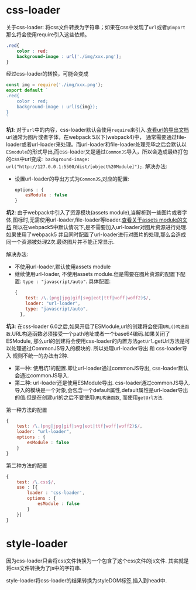 # css-loader
关于css-loader: 将css文件转换为字符串；如果在css中发现了`url`或者`@import`那么将会使用require引入这些依赖。
```css
.red{
    color : red;
    background-image : url('./img/xxx.png');
}
```

经过css-loader的转换，可能会变成

```js
const img = require('./img/xxx.png');
export default `
.red{
    color : red;
    background-image : url(${img});
}
`
```
**坑1**:
对于`url`中的内容，css-loader默认会使用`require`来引入.[查看url的导出文档](https://www.npmjs.com/package/css-loader#url)
url通常为图片或者字体，在webpack 5以下(webpack4)中， 通常需要通过file-loader或者url-loader来处理。而url-loader和file-loader处理完毕之后会默认以`ESmodule`的形式导出,而css-loader又是通过`CommonJS`导入，所以会造成最终打包的css中url变成:` background-image: url("http://127.0.0.1:5500/dist/[object%20Module]");`.
解决办法:
* 设置url-loader的导出方式为`CommonJS`,对应的配置:
    ```js
    options : {
        esModule : false
    }
    ```
**坑2**:
由于webpack中引入了资源模块(assets module),当解析到一些图片或者字体,图标时,无需使用url-loader,file-loader等loader.[查看关于assets module的文档](https://webpack.docschina.org/guides/asset-modules/)
所以在webpack5中默认情况下,是不需要加入url-loader对图片资源进行处理.
如果使用了webpack5 并且同时配置了url-loader进行对图片的处理,那么会造成同一个资源被处理2次.最终图片并不能正常显示.

解决办法: 
* 不使用url-loader,默认使用assets module
* 继续使用url-loader, 不使用assets module.但是需要在图片资源的配置下配置: `type : "javascript/auto"`.
  具体配置:
    ```js
    {
        test: /\.(png|jpg|gif|svg|eot|ttf|woff|woff2)$/,
        loader: "url-loader",
        type: "javascript/auto",
      },
    ```

**坑3**:
在css-loader 6.0之后,如果开启了ESModule,url的创建将会使用`URL()构造函数`.URL构造函数必须接受一个path地址或者一个base64编码.如果关闭了ESModule, 那么url的创建将会使用css-loader的内置方法`getUrl`.getUrl方法是可以处理通过CommonJS导入的模块的.
所以处理url-loader导出 和 css-loader导入 规则不统一的办法有2种.
* 第一种: 使用坑1的配置.即让url-loader通过commonJS导出, css-loader默认会通过commonJS导入.
* 第二种: url-loader还是使用ESModule导出. css-loader通过commonJS导入.导入的模块是一个对象,会包含一个default属性,default属性是url-loader导出的值.但是在创建url的之后不要使用`URL构造函数`, 而使用`getUrl方法`.

第一种方法的配置
```js
{
    test: /\.(png|jpg|gif|svg|eot|ttf|woff|woff2)$/,
    loader: "url-loader",
    options : {
        esModule : false
    }
}
```
第二种方法的配置
```js
{
    test: /\.css$/,
    use : [{
        loader : 'css-loader',
        options : {
            esModule : false
        }     
    }]
}
```

# style-loader

因为css-loader只会将css文件转换为一个包含了这个css文件的js文件.
其实就是将css文件转换为了js中的字符串.

style-loader将css-loader的结果转换为styleDOM标签,插入到head中.
